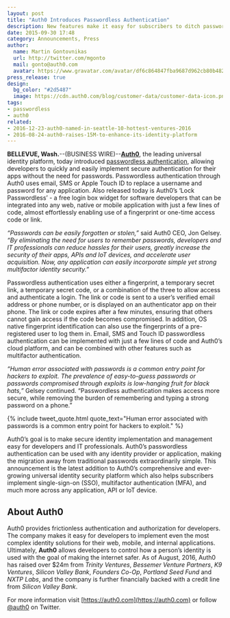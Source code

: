 ```yaml
---
layout: post
title: "Auth0 Introduces Passwordless Authentication"
description: New features make it easy for subscribers to ditch passwords and enable their users to log in with just an email account or mobile phone
date: 2015-09-30 17:48
category: Announcements, Press
author:
  name: Martin Gontovnikas
  url: http://twitter.com/mgonto
  mail: gonto@auth0.com
  avatar: https://www.gravatar.com/avatar/df6c864847fba9687d962cb80b482764??s=60
press_release: true
design:
  bg_color: "#2d5487"
  image: https://cdn.auth0.com/blog/customer-data/customer-data-icon.png
tags: 
- passwordless
- auth0
related:
- 2016-12-23-auth0-named-in-seattle-10-hottest-ventures-2016
- 2016-08-24-auth0-raises-15M-to-enhance-its-identity-platform
---
```


**BELLEVUE, Wash.**--(BUSINESS WIRE)--[**Auth0**](https://auth0.com), the leading universal identity platform, today introduced [passwordless authentication](https://auth0.com/passwordless), allowing developers to quickly and easily implement secure authentication for their apps without the need for passwords. Passwordless authentication through Auth0 uses email, SMS or Apple Touch ID to replace a username and password for any application. Also released today is Auth0’s ‘Lock Passwordless’ - a free login box widget for software developers that can be integrated into any web, native or mobile application with just a few lines of code, almost effortlessly enabling use of a fingerprint or one-time access code or link.

*“Passwords can be easily forgotten or stolen,”* said Auth0 CEO, Jon Gelsey. *“By eliminating the need for users to remember passwords, developers and IT professionals can reduce hassles for their users, greatly increase the security of their apps, APIs and IoT devices, and accelerate user acquisition. Now, any application can easily incorporate simple yet strong multifactor identity security.”*

Passwordless authentication uses either a fingerprint, a temporary secret link, a temporary secret code, or a combination of the three to allow access and authenticate a login. The link or code is sent to a user’s verified email address or phone number, or is displayed on an authenticator app on their phone. The link or code expires after a few minutes, ensuring that others cannot gain access if the code becomes compromised. In addition, OS native fingerprint identification can also use the fingerprints of a pre-registered user to log them in. Email, SMS and Touch ID passwordless authentication can be implemented with just a few lines of code and Auth0’s cloud platform, and can be combined with other features such as multifactor authentication.

*“Human error associated with passwords is a common entry point for hackers to exploit. The prevalence of easy-to-guess passwords or passwords compromised through exploits is low-hanging fruit for black hats,”* Gelsey continued. “Passwordless authentication makes access more secure, while removing the burden of remembering and typing a strong password on a phone.”

{% include tweet_quote.html quote_text="Human error associated with passwords is a common entry point for hackers to exploit." %}

Auth0’s goal is to make secure identity implementation and management easy for developers and IT professionals. Auth0’s passwordless authentication can be used with any identity provider or application, making the migration away from traditional passwords extraordinarily simple. This announcement is the latest addition to Auth0’s comprehensive and ever-growing universal identity security platform which also helps subscribers implement single-sign-on (SSO), multifactor authentication (MFA), and much more across any application, API or IoT device.

## About Auth0
Auth0 provides frictionless authentication and authorization for developers. The company makes it easy for developers to implement even the most complex identity solutions for their web, mobile, and internal applications. Ultimately, **Auth0** allows developers to control how a person’s identity is used with the goal of making the internet safer. As of August, 2016, Auth0 has raised over $24m from *Trinity Ventures*, *Bessemer Venture Partners*, *K9 Ventures*, *Silicon Valley Bank*, *Founders Co-Op*, *Portland Seed Fund* and *NXTP Labs*, and the company is further financially backed with a credit line from *Silicon Valley Bank*.

For more information visit [https://auth0.com](https://auth0.com) or follow [@auth0](https://twitter.com/auth0) on Twitter.